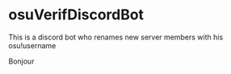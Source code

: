 # osuVerifDiscordBot
This is a discord bot who renames new server members with his osu!username

Bonjour
